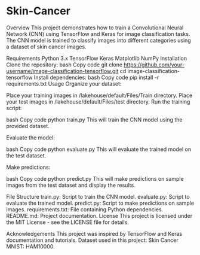 # Skin-Cancer
Overview
This project demonstrates how to train a Convolutional Neural Network (CNN) using TensorFlow and Keras for image classification tasks. The CNN model is trained to classify images into different categories using a dataset of skin cancer images.

Requirements
Python 3.x
TensorFlow
Keras
Matplotlib
NumPy
Installation
Clone the repository:
bash
Copy code
git clone https://github.com/your-username/image-classification-tensorflow.git
cd image-classification-tensorflow
Install dependencies:
bash
Copy code
pip install -r requirements.txt
Usage
Organize your dataset:

Place your training images in /lakehouse/default/Files/Train directory.
Place your test images in /lakehouse/default/Files/test directory.
Run the training script:

bash
Copy code
python train.py
This will train the CNN model using the provided dataset.

Evaluate the model:

bash
Copy code
python evaluate.py
This will evaluate the trained model on the test dataset.

Make predictions:

bash
Copy code
python predict.py
This will make predictions on sample images from the test dataset and display the results.

File Structure
train.py: Script to train the CNN model.
evaluate.py: Script to evaluate the trained model.
predict.py: Script to make predictions on sample images.
requirements.txt: File containing Python dependencies.
README.md: Project documentation.
License
This project is licensed under the MIT License - see the LICENSE file for details.

Acknowledgements
This project was inspired by TensorFlow and Keras documentation and tutorials.
Dataset used in this project: Skin Cancer MNIST: HAM10000.
